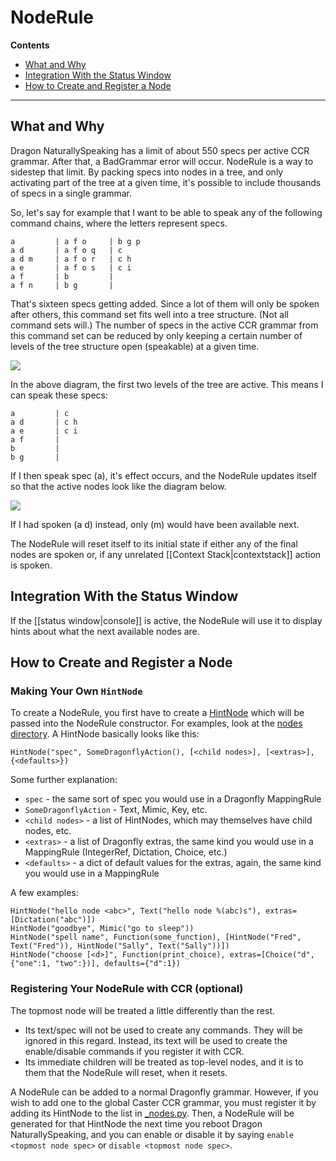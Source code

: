 # NodeRule

**Contents**
* [What and Why](#what-and-why)
* [Integration With the Status Window](#integration-with-the-status-window)
* [How to Create and Register a Node](#how-to-create-and-register-a-node)

***
## What and Why

Dragon NaturallySpeaking has a limit of about 550 specs per active CCR grammar. After that, a BadGrammar error will occur. NodeRule is a way to sidestep that limit. By packing specs into nodes in a tree, and only activating part of the tree at a given time, it's possible to include thousands of specs in a single grammar.

So, let's say for example that I want to be able to speak any of the following command chains, where the letters represent specs.

    a         | a f o     | b g p
    a d       | a f o q   | c
    a d m     | a f o r   | c h
    a e       | a f o s   | c i
    a f       | b         | 
    a f n     | b g       | 

That's sixteen specs getting added. Since a lot of them will only be spoken after others, this command set fits well into a tree structure. (Not all command sets will.) The number of specs in the active CCR grammar from this command set can be reduced by only keeping a certain number of levels of the tree structure open (speakable) at a given time.

![](https://github.com/synkarius/caster/blob/master/caster/doc/img/noderule1.png) 

In the above diagram, the first two levels of the tree are active. This means I can speak these specs:

    a         | c
    a d       | c h
    a e       | c i
    a f       | 
    b         | 
    b g       | 

If I then speak spec (a), it's effect occurs, and the NodeRule updates itself so that the active nodes look like the diagram below.

![](https://github.com/synkarius/caster/blob/master/caster/doc/img/noderule2.png) 

If I had spoken (a d) instead, only (m) would have been available next.

The NodeRule will reset itself to its initial state if either any of the final nodes are spoken or, if any unrelated [[Context Stack|contextstack]] action is spoken.

## Integration With the Status Window
If the [[status window|console]] is active, the NodeRule will use it to display hints about what the next available nodes are.

## How to Create and Register a Node
### Making Your Own `HintNode`
To create a NodeRule, you first have to create a [HintNode](https://github.com/synkarius/caster/blob/master/caster/lib/dfplus/hint/hintnode.py) which will be passed into the NodeRule constructor. For examples, look at the [nodes directory](https://github.com/synkarius/caster/tree/master/caster/lib/dfplus/hint/nodes). A HintNode basically looks like this:

    HintNode("spec", SomeDragonflyAction(), [<child nodes>], [<extras>], {<defaults>})

Some further explanation:
* `spec` - the same sort of spec you would use in a Dragonfly MappingRule
* `SomeDragonflyAction` - Text, Mimic, Key, etc.
* `<child nodes>` - a list of HintNodes, which may themselves have child nodes, etc.
* `<extras>` - a list of Dragonfly extras, the same kind you would use in a MappingRule (IntegerRef, Dictation, Choice, etc.)
* `<defaults>` - a dict of default values for the extras, again, the same kind you would use in a MappingRule

A few examples:

    HintNode("hello node <abc>", Text("hello node %(abc)s"), extras=[Dictation("abc")])
    HintNode("goodbye", Mimic("go to sleep"))
    HintNode("spell name", Function(some_function), [HintNode("Fred", Text("Fred")), HintNode("Sally", Text("Sally"))])
    HintNode("choose [<d>]", Function(print_choice), extras=[Choice("d", {"one":1, "two":})], defaults={"d":1})

### Registering Your NodeRule with CCR (optional)
The topmost node will be treated a little differently than the rest.
* Its text/spec will not be used to create any commands. They will be ignored in this regard. Instead, its text will be used to create the enable/disable commands if you register it with CCR.
* Its immediate children will be treated as top-level nodes, and it is to them that the NodeRule will reset, when it resets.

A NodeRule can be added to a normal Dragonfly grammar. However, if you wish to add one to the global Caster CCR grammar, you must register it by adding its HintNode to the list in [_nodes.py](https://github.com/synkarius/caster/blob/master/caster/lib/dfplus/hint/_nodes.py). Then, a NodeRule will be generated for that HintNode the next time you reboot Dragon NaturallySpeaking, and you can enable or disable it by saying `enable <topmost node spec>` or `disable <topmost node spec>`.